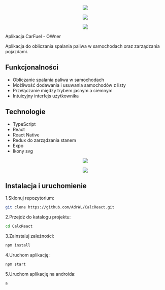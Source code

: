<p align="center">
  <img src="https://github.com/user-attachments/assets/e0095c95-e53d-4b9e-a282-0c3468ad71aa" />
</p>

<p align="center">
  <img src="https://github.com/user-attachments/assets/905dcfb2-32c4-4c28-89cf-adeb6001b925" />
</p>

<p align="center">
  <img src="https://github.com/user-attachments/assets/c1cf13f9-3c27-4c59-8a14-a02ef80c814c" />
</p>

Aplikacja CarFuel - OWner

Aplikacja do obliczania spalania paliwa w samochodach oraz zarządzania pojazdami.

## Funkcjonalności

- Obliczanie spalania paliwa w samochodach
- Możliwość dodawania i usuwania samochodów z listy
- Przełączanie między trybem jasnym a ciemnym
- Intuicyjny interfejs użytkownika

## Technologie

- TypeScript
- React
- React Native
- Redux do zarządzania stanem
- Expo
- Ikony svg

<p align="center">
  <img src="https://github.com/user-attachments/assets/62d53ca5-3ae7-4b31-8a56-29f2b4a1c73e" />
</p>

<p align="center">
  <img src="https://github.com/user-attachments/assets/42d5dcce-753c-4166-8551-8bfef7a38bd2" />
</p>

  ## Instalacja i uruchomienie

1.Sklonuj repozytorium:

```bash
git clone https://github.com/AdrWL/CalcReact.git
```

2.Przejdź do katalogu projektu:

```bash
cd CalcReact
```

3.Zainstaluj zależności:

```bash
npm install
```

4.Uruchom aplikację:

```bash
npm start
```

5.Uruchom aplikację na androida:

```bash
a
```
